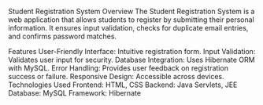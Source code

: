 Student Registration System
Overview
The Student Registration System is a web application that allows students to register by submitting their personal information. It ensures input validation, checks for duplicate email entries, and confirms password matches.

Features
User-Friendly Interface: Intuitive registration form.
Input Validation: Validates user input for security.
Database Integration: Uses Hibernate ORM with MySQL.
Error Handling: Provides user feedback on registration success or failure.
Responsive Design: Accessible across devices.
Technologies Used
Frontend: HTML, CSS
Backend: Java Servlets, JEE
Database: MySQL
Framework: Hibernate
